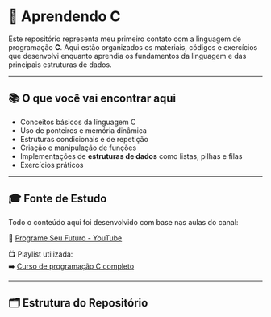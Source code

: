 # 📘 Aprendendo C

Este repositório representa meu primeiro contato com a linguagem de programação **C**. Aqui estão organizados os materiais, códigos e exercícios que desenvolvi enquanto aprendia os fundamentos da linguagem e das principais estruturas de dados.

---

## 📚 O que você vai encontrar aqui

- Conceitos básicos da linguagem C
- Uso de ponteiros e memória dinâmica
- Estruturas condicionais e de repetição
- Criação e manipulação de funções
- Implementações de **estruturas de dados** como listas, pilhas e filas
- Exercícios práticos

---

## 🎓 Fonte de Estudo

Todo o conteúdo aqui foi desenvolvido com base nas aulas do canal:

🔗 [Programe Seu Futuro - YouTube](https://www.youtube.com/@ProgrameSeuFuturo)

📺 Playlist utilizada:  
➡️ [Curso de programação C completo](https://www.youtube.com/playlist?list=PLesCEcYj003SwVdufCQM5FIbrOd0GG1M4)

---

## 🗂 Estrutura do Repositório


